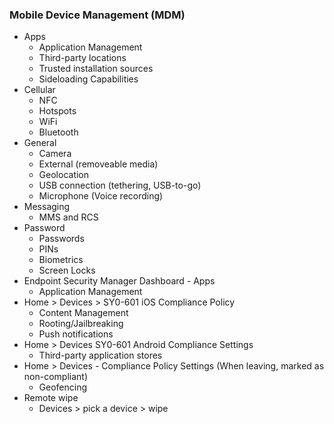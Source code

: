 
### Mobile Device Management (MDM)
* Apps
	* Application Management
	* Third-party locations
	* Trusted installation sources
	* Sideloading Capabilities
* Cellular
	* NFC
	* Hotspots
	* WiFi
	* Bluetooth
* General
	* Camera
	* External (removeable media)
	* Geolocation
	* USB connection (tethering, USB-to-go)
	* Microphone (Voice recording)
* Messaging
	* MMS and RCS
* Password
	* Passwords
	* PINs
	* Biometrics
	* Screen Locks
* Endpoint Security Manager Dashboard - Apps
	* Application Management
* Home > Devices > SY0-601 iOS Compliance Policy
	* Content Management
	* Rooting/Jailbreaking
	* Push notifications
* Home > Devices SY0-601 Android Compliance Settings
	* Third-party application stores
* Home > Devices - Compliance Policy Settings (When leaving, marked as non-compliant)
	* Geofencing
* Remote wipe
	* Devices > pick a device > wipe